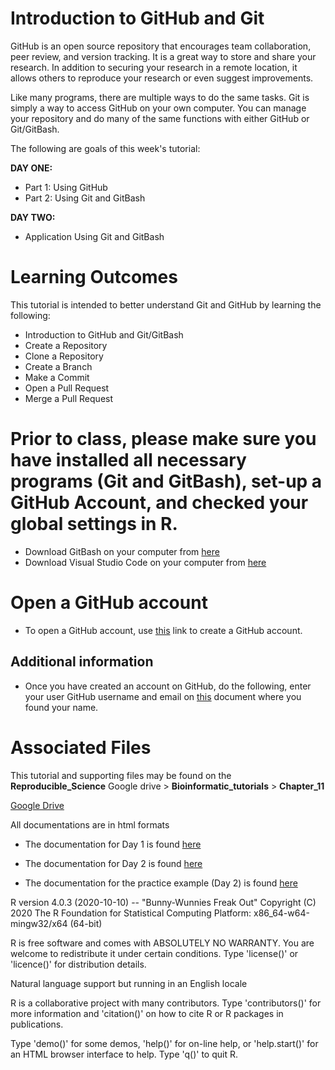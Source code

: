 # Introduction to GitHub and Git

GitHub is an open source repository that encourages team collaboration, peer review, and version tracking.  It is a great way to store and share your research.  In addition to securing your research in a remote location, it allows others to reproduce your research or even suggest improvements. 

Like many programs, there are multiple ways to do the same tasks.  Git is simply a way to access GitHub on your own computer.  You can manage your repository and do many of the same functions with either GitHub or Git/GitBash.  

The following are goals of this week's tutorial:  
  
**DAY ONE:**

- Part 1: Using GitHub  
- Part 2: Using Git and GitBash  
  
**DAY TWO:**

- Application Using Git and GitBash


# Learning Outcomes

This tutorial is intended to better understand Git and GitHub by learning the following:

- Introduction to GitHub and Git/GitBash
- Create a Repository
- Clone a Repository
- Create a Branch
- Make a Commit
- Open a Pull Request
- Merge a Pull Request


# Prior to class, please make sure you have installed all necessary programs (Git and GitBash), set-up a GitHub Account, and checked your global settings in R.

- Download GitBash on your computer from [here](https://git-scm.com/downloads)
- Download Visual Studio Code on your computer from [here](https://code.visualstudio.com/download)

# Open a GitHub account 

- To open a GitHub account, use [this](https://github.com/) link to create a GitHub account.

## Additional information

- Once you have created an account on GitHub, do the following, enter your user GitHub username and email on [this](https://docs.google.com/spreadsheets/d/1lBr0cvgXq9ok27za5EARbByeEeZILXQW/edit#gid=1729631212) document where you found your name.

# Associated Files

This tutorial and supporting files may be found on the **Reproducible_Science** Google drive > **Bioinformatic_tutorials** > **Chapter_11**  

[Google Drive](https://drive.google.com/drive/folders/1mPQgIJ6QtmXoqFc8ocr6PzYaCmaCD5hC)


All documentations are in html formats 

- The documentation for Day 1 is found [here](https://phebianodufuwa.github.io/HTMLpages/Chapter_11.html)

- The documentation for Day 2 is found [here](https://phebianodufuwa.github.io/HTMLpages/Chapter_11_part_2.html)

- The documentation for the practice example (Day 2) is found [here](https://phebianodufuwa.github.io/HTMLpages/Documentation.html)


R version 4.0.3 (2020-10-10) -- "Bunny-Wunnies Freak Out"
Copyright (C) 2020 The R Foundation for Statistical Computing
Platform: x86_64-w64-mingw32/x64 (64-bit)

R is free software and comes with ABSOLUTELY NO WARRANTY.
You are welcome to redistribute it under certain conditions.
Type 'license()' or 'licence()' for distribution details.

  Natural language support but running in an English locale

R is a collaborative project with many contributors.
Type 'contributors()' for more information and
'citation()' on how to cite R or R packages in publications.

Type 'demo()' for some demos, 'help()' for on-line help, or
'help.start()' for an HTML browser interface to help.
Type 'q()' to quit R.
